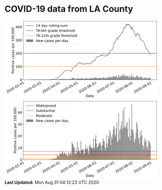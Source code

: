 # COVID-19 data from LA County
![image1](plots/graph.png)
![image2](plots/classification.png)
**Last Updated:** Mon Aug 31 04:12:23 UTC 2020